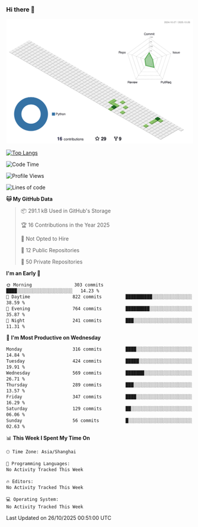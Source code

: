 ### Hi there 👋

![](./profile-3d-contrib/profile-green-animate.svg)

 

[![Top Langs](https://github-readme-stats.vercel.app/api/top-langs/?username=fly2tomato)](https://github.com/anuraghazra/github-readme-stats)


 

<!--START_SECTION:waka-->
![Code Time](http://img.shields.io/badge/Code%20Time-5%20hrs%2042%20mins-blue)

![Profile Views](http://img.shields.io/badge/Profile%20Views-0-blue)

![Lines of code](https://img.shields.io/badge/From%20Hello%20World%20I%27ve%20Written-529.7%20thousand%20lines%20of%20code-blue)

**🐱 My GitHub Data** 

> 📦 291.1 kB Used in GitHub's Storage 
 > 
> 🏆 16 Contributions in the Year 2025
 > 
> 🚫 Not Opted to Hire
 > 
> 📜 12 Public Repositories 
 > 
> 🔑 50 Private Repositories 
 > 
**I'm an Early 🐤** 

```text
🌞 Morning                303 commits         ████░░░░░░░░░░░░░░░░░░░░░   14.23 % 
🌆 Daytime                822 commits         ██████████░░░░░░░░░░░░░░░   38.59 % 
🌃 Evening                764 commits         █████████░░░░░░░░░░░░░░░░   35.87 % 
🌙 Night                  241 commits         ███░░░░░░░░░░░░░░░░░░░░░░   11.31 % 
```
📅 **I'm Most Productive on Wednesday** 

```text
Monday                   316 commits         ████░░░░░░░░░░░░░░░░░░░░░   14.84 % 
Tuesday                  424 commits         █████░░░░░░░░░░░░░░░░░░░░   19.91 % 
Wednesday                569 commits         ███████░░░░░░░░░░░░░░░░░░   26.71 % 
Thursday                 289 commits         ███░░░░░░░░░░░░░░░░░░░░░░   13.57 % 
Friday                   347 commits         ████░░░░░░░░░░░░░░░░░░░░░   16.29 % 
Saturday                 129 commits         ██░░░░░░░░░░░░░░░░░░░░░░░   06.06 % 
Sunday                   56 commits          █░░░░░░░░░░░░░░░░░░░░░░░░   02.63 % 
```


📊 **This Week I Spent My Time On** 

```text
🕑︎ Time Zone: Asia/Shanghai

💬 Programming Languages: 
No Activity Tracked This Week

🔥 Editors: 
No Activity Tracked This Week

💻 Operating System: 
No Activity Tracked This Week
```


 Last Updated on 26/10/2025 00:51:00 UTC
<!--END_SECTION:waka-->
